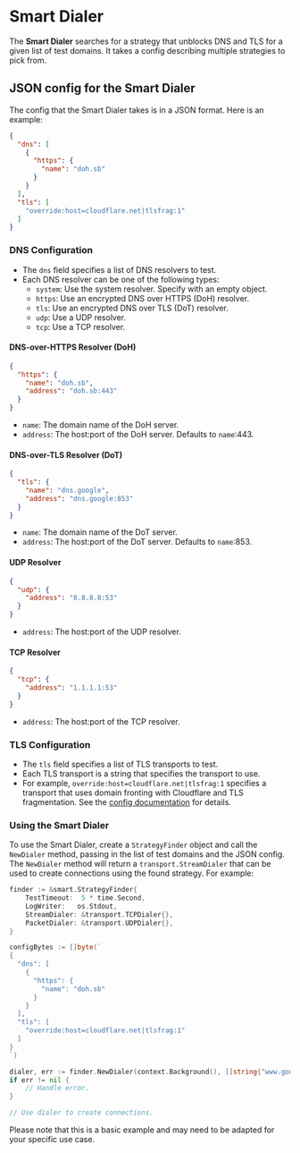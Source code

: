 # Smart Dialer

The **Smart Dialer** searches for a strategy that unblocks DNS and TLS for a given list of test domains. It takes a config describing multiple strategies to pick from.

## JSON config for the Smart Dialer

The config that the Smart Dialer takes is in a JSON format. Here is an example:

```json
{
  "dns": [
    {
      "https": {
        "name": "doh.sb"
      }
    }
  ],
  "tls": [
    "override:host=cloudflare.net|tlsfrag:1"
  ]
}

```

### DNS Configuration

*   The `dns` field specifies a list of DNS resolvers to test.
*   Each DNS resolver can be one of the following types:
    *   `system`: Use the system resolver. Specify with an empty object.
    *   `https`: Use an encrypted DNS over HTTPS (DoH) resolver.
    *   `tls`: Use an encrypted DNS over TLS (DoT) resolver.
    *   `udp`: Use a UDP resolver.
    *   `tcp`: Use a TCP resolver.

#### DNS-over-HTTPS Resolver (DoH)

```json
{
  "https": {
    "name": "doh.sb",
    "address": "doh.sb:443"
  }
}

```

*   `name`: The domain name of the DoH server.
*   `address`: The host:port of the DoH server. Defaults to `name`:443.

#### DNS-over-TLS Resolver (DoT)

```json
{
  "tls": {
    "name": "dns.google",
    "address": "dns.google:853"
  }
}

```

*   `name`: The domain name of the DoT server.
*   `address`: The host:port of the DoT server. Defaults to `name`:853.

#### UDP Resolver

```json
{
  "udp": {
    "address": "8.8.8.8:53"
  }
}

```

*   `address`: The host:port of the UDP resolver.

#### TCP Resolver

```json
{
  "tcp": {
    "address": "1.1.1.1:53"
  }
}

```

*   `address`: The host:port of the TCP resolver.

### TLS Configuration

*   The `tls` field specifies a list of TLS transports to test.
*   Each TLS transport is a string that specifies the transport to use.
*   For example, `override:host=cloudflare.net|tlsfrag:1` specifies a transport that uses domain fronting with Cloudflare and TLS fragmentation. See the [config documentation](https://pkg.go.dev/github.com/Jigsaw-Code/outline-sdk/x/config#hdr-Config_Format) for details.

### Using the Smart Dialer

To use the Smart Dialer, create a `StrategyFinder` object and call the `NewDialer` method, passing in the list of test domains and the JSON config. The `NewDialer` method will return a `transport.StreamDialer` that can be used to create connections using the found strategy. For example:

```go
finder := &smart.StrategyFinder{
    TestTimeout:  5 * time.Second,
    LogWriter:   os.Stdout,
    StreamDialer: &transport.TCPDialer{},
    PacketDialer: &transport.UDPDialer{},
}

configBytes := []byte(`
{
  "dns": [
    {
      "https": {
        "name": "doh.sb"
      }
    }
  ],
  "tls": [
    "override:host=cloudflare.net|tlsfrag:1"
  ]
}
`)

dialer, err := finder.NewDialer(context.Background(), []string{"www.google.com"}, configBytes)
if err != nil {
    // Handle error.
}

// Use dialer to create connections.
```

Please note that this is a basic example and may need to be adapted for your specific use case.
